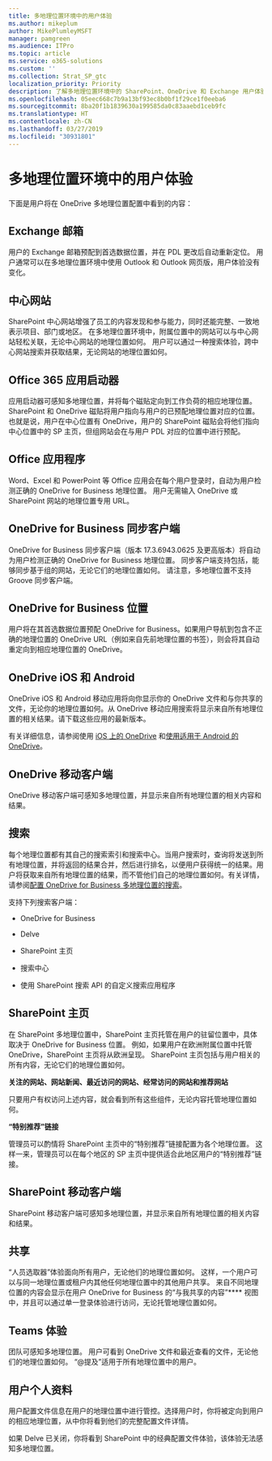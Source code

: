```yaml
---
title: 多地理位置环境中的用户体验
ms.author: mikeplum
author: MikePlumleyMSFT
manager: pamgreen
ms.audience: ITPro
ms.topic: article
ms.service: o365-solutions
ms.custom: ''
ms.collection: Strat_SP_gtc
localization_priority: Priority
description: 了解多地理位置环境中的 SharePoint、OneDrive 和 Exchange 用户体验。
ms.openlocfilehash: 05eec668c7b9a13bf93ec8b0bf1f29ce1f0eeba6
ms.sourcegitcommit: 8ba20f1b1839630a199585da0c83aaebd1ceb9fc
ms.translationtype: HT
ms.contentlocale: zh-CN
ms.lasthandoff: 03/27/2019
ms.locfileid: "30931801"
---
```

# <a name="user-experience-in-a-multi-geo-environment"></a>多地理位置环境中的用户体验

下面是用户将在 OneDrive 多地理位置配置中看到的内容：

## <a name="exchange-mailbox"></a>Exchange 邮箱

用户的 Exchange 邮箱预配到首选数据位置，并在 PDL 更改后自动重新定位。 用户通常可以在多地理位置环境中使用 Outlook 和 Outlook 网页版，用户体验没有变化。

## <a name="hub-sites"></a>中心网站

SharePoint 中心网站增强了员工的内容发现和参与能力，同时还能完整、一致地表示项目、部门或地区。 在多地理位置环境中，附属位置中的网站可以与中心网站轻松关联，无论中心网站的地理位置如何。 用户可以通过一种搜索体验，跨中心网站搜索并获取结果，无论网站的地理位置如何。

## <a name="office-365-app-launcher"></a>Office 365 应用启动器

应用启动器可感知多地理位置，并将每个磁贴定向到工作负荷的相应地理位置。 SharePoint 和 OneDrive 磁贴将用户指向与用户的已预配地理位置对应的位置。 也就是说，用户在中心位置有 OneDrive，用户的 SharePoint 磁贴会将他们指向中心位置中的 SP 主页，但组网站会在与用户 PDL 对应的位置中进行预配。 

## <a name="office-applications"></a>Office 应用程序

Word、Excel 和 PowerPoint 等 Office 应用会在每个用户登录时，自动为用户检测正确的 OneDrive for Business 地理位置。 用户无需输入 OneDrive 或 SharePoint 网站的地理位置专用 URL。

## <a name="onedrive-for-business-sync-client"></a>OneDrive for Business 同步客户端

OneDrive for Business 同步客户端（版本 17.3.6943.0625 及更高版本）将自动为用户检测正确的 OneDrive for Business 地理位置。 同步客户端支持包括，能够同步基于组的网站，无论它们的地理位置如何。 请注意，多地理位置不支持 Groove 同步客户端。 

## <a name="onedrive-for-business-location"></a>OneDrive for Business 位置

用户将在其首选数据位置预配 OneDrive for Business。如果用户导航到包含不正确的地理位置的 OneDrive URL（例如来自先前地理位置的书签），则会将其自动重定向到相应地理位置的 OneDrive。

## <a name="onedrive-ios-and-android"></a>OneDrive iOS 和 Android 

OneDrive iOS 和 Android 移动应用将向你显示你的 OneDrive 文件和与你共享的文件，无论你的地理位置如何。从 OneDrive 移动应用搜索将显示来自所有地理位置的相关结果。请下载这些应用的最新版本。

有关详细信息，请参阅使用 [iOS 上的 OneDrive](https://support.office.com/article/08d5c5b2-ccc6-40eb-a244-fe3597a3c247) 和[使用适用于 Android 的 OneDrive](https://support.office.com/article/eee1d31c-792d-41d4-8132-f9621b39eb36)。

## <a name="onedrive-mobile-client"></a>OneDrive 移动客户端 

OneDrive 移动客户端可感知多地理位置，并显示来自所有地理位置的相关内容和结果。

## <a name="search"></a>搜索

每个地理位置都有其自己的搜索索引和搜索中心。当用户搜索时，查询将发送到所有地理位置，并将返回的结果合并，然后进行排名，以便用户获得统一的结果。用户将获取来自所有地理位置的结果，而不管他们自己的地理位置如何。有关详情，请参阅[配置 OneDrive for Business 多地理位置的搜索](configure-search-for-multi-geo.md)。

支持下列搜索客户端：

-   OneDrive for Business

-   Delve

-   SharePoint 主页

-   搜索中心

-   使用 SharePoint 搜索 API 的自定义搜索应用程序

## <a name="sharepoint-home"></a>SharePoint 主页 

在 SharePoint 多地理位置中，SharePoint 主页托管在用户的驻留位置中，具体取决于 OneDrive for Business 位置。 例如，如果用户在欧洲附属位置中托管 OneDrive，SharePoint 主页将从欧洲呈现。 SharePoint 主页包括与用户相关的所有内容，无论它们的地理位置如何。 

**关注的网站、网站新闻、最近访问的网站、经常访问的网站和推荐网站**

只要用户有权访问上述内容，就会看到所有这些组件，无论内容托管地理位置如何。 

**“特别推荐”链接**

管理员可以酌情将 SharePoint 主页中的“特别推荐”链接配置为各个地理位置。 这样一来，管理员可以在每个地区的 SP 主页中提供适合此地区用户的“特别推荐”链接。 

## <a name="sharepoint-mobile-client"></a>SharePoint 移动客户端 

SharePoint 移动客户端可感知多地理位置，并显示来自所有地理位置的相关内容和结果。

## <a name="sharing"></a>共享

“人员选取器”体验面向所有用户，无论他们的地理位置如何。 这样，一个用户可以与同一地理位置或租户内其他任何地理位置中的其他用户共享。 来自不同地理位置的内容会显示在用户 OneDrive for Business 的“与我共享的内容”**** 视图中，并且可以通过单一登录体验进行访问，无论托管地理位置如何。

## <a name="teams-experience"></a>Teams 体验

团队可感知多地理位置。 用户可看到 OneDrive 文件和最近查看的文件，无论他们的地理位置如何。 “@提及”适用于所有地理位置中的用户。

## <a name="user-profiles"></a>用户个人资料

用户配置文件信息在用户的地理位置中进行管控。选择用户时，你将被定向到用户的相应地理位置，从中你将看到他们的完整配置文件详情。

如果 Delve 已关闭，你将看到 SharePoint 中的经典配置文件体验，该体验无法感知多地理位置。


